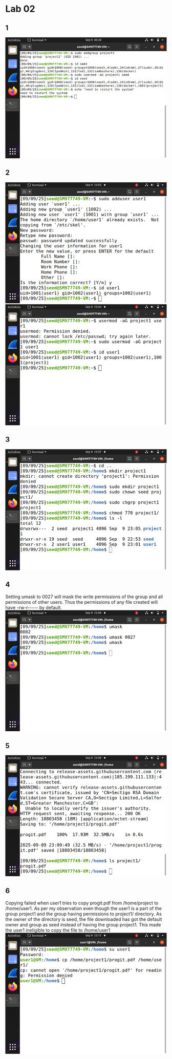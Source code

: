 # Lab 02
## 1
![](https://raw.githubusercontent.com/sri-nivas1227/Computer-Security-Coursework/main/1.png)

## 2
![](https://raw.githubusercontent.com/sri-nivas1227/Computer-Security-Coursework/main/2-1.png)
![](https://raw.githubusercontent.com/sri-nivas1227/Computer-Security-Coursework/main/2-2.png)

## 3
![](https://raw.githubusercontent.com/sri-nivas1227/Computer-Security-Coursework/main/3.png)

## 4
Setting umask to 0027 will mask the write permissions of the group and all permissions of other users. Thus the permissions of any file created will have -rw-r----- by default.
![](https://raw.githubusercontent.com/sri-nivas1227/Computer-Security-Coursework/main/4.png)

## 5
![](https://raw.githubusercontent.com/sri-nivas1227/Computer-Security-Coursework/main/5.png)

## 6
Copying failed when user1 tries to copy progit.pdf from /home/project to /home/user1. As per my observation even though the user1 is a part of the group project1 and the group having permissions to project1/ directory. As the owner of the directory is seed, the file downloaded has got the default owner and group as seed instead of having the group project1. This made the user1 ineligible to copy the file to /home/user1
![](https://raw.githubusercontent.com/sri-nivas1227/Computer-Security-Coursework/main/6.png)

